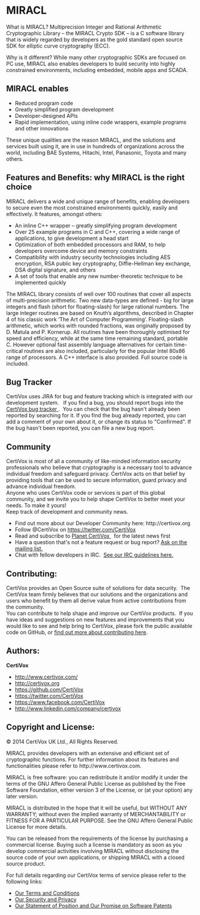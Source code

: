 MIRACL
======
What is MIRACL?
Multiprecision Integer and Rational Arithmetic Cryptographic Library – the MIRACL Crypto SDK – is a C software library that is widely regarded by developers as the gold standard open source SDK for elliptic curve cryptography (ECC).

Why is it different?
While many other cryptographic SDKs are focused on PC use, MIRACL also enables developers to build security into highly constrained environments, including embedded, mobile apps and SCADA.

<h2>MIRACL enables</h2>

<ul type="disc">
<li>Reduced program code</li>
<li>Greatly simplified program development</li>
<li>Developer-designed APIs</li>
<li>Rapid implementation, using inline code wrappers, example programs and other innovations</li>
</ul>

These unique qualities are the reason MIRACL, and the solutions and services built using it, are in use in hundreds of organizations across the world, including BAE Systems, Hitachi, Intel, Panasonic, Toyota and many others.

<h2>Features and Benefits: why MIRACL is the right choice</h2>
MIRACL delivers a wide and unique range of benefits, enabling developers to secure even the most constrained environments quickly, easily and effectively. It features, amongst others:

<ul type="disc">
<li>An inline C++ wrapper – greatly simplifying program development</li>
<li>Over 25 example programs in C and C++, covering a wide range of applications, to give development a head start</li>
<li>Optimization of both embedded processors and RAM, to help developers overcome device and memory constraints</li>
<li>Compatibility with industry security technologies including AES encryption, RSA public key cryptography, Diffie-Hellman key exchange, DSA digital signature, and others</li>
<li>A set of tools that enable any new number-theoretic technique to be implemented quickly</li>
</ul>

The MIRACL library consists of well over 100 routines that cover all aspects of multi-precision arithmetic. Two new data-types are defined - big for large integers and flash (short for floating-slash) for large rational numbers. The large integer routines are based on Knuth’s algorithms, described in Chapter 4 of his classic work ‘The Art of Computer Programming’. Floating-slash arithmetic, which works with rounded fractions, was originally proposed by D. Matula and P. Kornerup. All routines have been thoroughly optimised for speed and efficiency, while at the same time remaining standard, portable C. However optional fast assembly language alternatives for certain time-critical routines are also included, particularly for the popular Intel 80x86 range of processors. A C++ interface is also provided. Full source code is included.

<h2>Bug Tracker</h2>
  CertiVox uses JIRA for bug and feature tracking which is integrated with our development system.   If you find a bug, you should report bugs into the <a href="https://sdlc.certivox.com/browse/MIRACL">CertiVox bug tracker&nbsp;</a>.  You can check that the bug hasn't already been reported by searching for it. If you find the bug already reported, you can add a comment of your own about it, or change its status to &quot;Confirmed&quot;. If the bug hasn't been reported, you can file a new bug report.</p>
<h2>Community</h2>
  CertiVox is most of all a community of like-minded information security professionals who believe that cryptography is a necessary tool to advance individual freedom and safeguard privacy. CertiVox acts on that belief by providing tools that can be used to secure information, guard privacy and advance individual freedom.<br />
  Anyone who uses CertiVox code or services is part of this global community, and we invite you to help shape CertiVox to better meet your needs. To make it yours!<br />
  Keep track of development and community news.</p>
<ul type="disc">
  <li>Find out more about our Developer      Community here: http://certivox.org</li>
  <li>Follow @CertiVox on <a href="https://twitter.com/CertiVox">https://twitter.com/CertiVox</a></li>
  <li>Read and subscribe to <a href="http://www.certivox.com/blog/?__hstc=125798869.90d8a2c032af1fce3ac56bea6ee3c73a.1372068197871.1373639694528.1373644485299.25&amp;__hssc=125798869.8.1373644485299">Planet      CertiVox </a>&nbsp; for the latest news first </li>
  <li>Have a question that's not a      feature request or bug report? <u><a href="http://certivox.org/display/WLCM/Get+Involved">Ask on the mailing      list.</a></u></li>
  <li>Chat with fellow developers in      IRC.  <a href="http://certivox.org/display/WLCM/Etiquette">See our IRC guidelines      here.</a></li>
</ul>
<h2>Contributing:</h2>
  CertiVox provides an Open Source suite of solutions for data security.  The CertiVox team firmly believes that our solutions and the organizations and users who benefit by them all derive value from active contributions from the community.<br />
  You can contribute to help shape and improve our CertiVox products.  If you have ideas and suggestions on new features and improvements that you would like to see and help bring to CertiVox, please fork the public available code on GitHub, or <a href="http://certivox.org/display/WLCM/Get+Involved">find out more about contributing here</a>.
<h2>Authors:</strong></h2>
  <strong>CertiVox</strong></p>
<ul>
  <li><a href="http://www.certivox.com/">http://www.certivox.com/</a></li>
  <li><a href="http://certivox.org">http://certivox.org</a></li>
  <li><a href="https://github.com/CertiVox">https://github.com/CertiVox</a></li>
  <li><a href="https://twitter.com/CertiVox">https://twitter.com/CertiVox</a></li>
  <li><a href="https://www.facebook.com/CertiVox">https://www.facebook.com/CertiVox</a></li>
  <li><a href="http://www.linkedin.com/company/certivox">http://www.linkedin.com/company/certivox</a></li>
</ul>

<h2>Copyright and License:</strong></h2> 
<p>© 2014 CertiVox UK Ltd., All Rights Reserved.</p>
<p>MIRACL provides developers with an  extensive and efficient set of cryptographic functions. For further information about its features and functionalities please refer to http://www.certivox.com.</p>
<p>MIRACL is free software: you can redistribute it and/or modify it under the terms of the GNU Affero General Public License as published by the Free Software Foundation, either version 3 of the License, or (at your option) any later version.</p>                    
<p>MIRACL is distributed in the hope that it will be useful, but WITHOUT ANY WARRANTY; without even the implied warranty of MERCHANTABILITY or FITNESS FOR A PARTICULAR PURPOSE. See the GNU Affero General Public License for more details.</p>                                                                   
<p>You can be released from the requirements of the license by purchasing a commercial license. Buying such a license is mandatory as soon as you develop commercial activities involving MIRACL without disclosing the source code of your own applications, or shipping MIRACL with a closed source product.</P> 
  <p>For full details regarding our CertiVox terms of service please refer to the following links:</p>
<ul>
  <li><a href="http://www.certivox.com/about-certivox/terms-and-conditions/">Our Terms and Conditions</a></li>
  <li><a href="http://www.certivox.com/about-certivox/security-privacy/">Our Security and Privacy</a></li>
  <li><a href="http://www.certivox.com/about-certivox/patents/">Our Statement of Position and Our Promise on Software Patents</a></li>
</ul>
